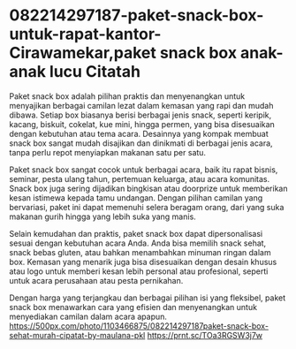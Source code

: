 # 082214297187-paket-snack-box-untuk-rapat-kantor-Cirawamekar,paket snack box anak-anak lucu Citatah
Paket snack box adalah pilihan praktis dan menyenangkan untuk menyajikan berbagai camilan lezat dalam kemasan yang rapi dan mudah dibawa. Setiap box biasanya berisi berbagai jenis snack, seperti keripik, kacang, biskuit, cokelat, kue mini, hingga permen, yang bisa disesuaikan dengan kebutuhan atau tema acara. Desainnya yang kompak membuat snack box sangat mudah disajikan dan dinikmati di berbagai jenis acara, tanpa perlu repot menyiapkan makanan satu per satu.

Paket snack box sangat cocok untuk berbagai acara, baik itu rapat bisnis, seminar, pesta ulang tahun, pertemuan keluarga, atau acara komunitas. Snack box juga sering dijadikan bingkisan atau doorprize untuk memberikan kesan istimewa kepada tamu undangan. Dengan pilihan camilan yang bervariasi, paket ini dapat memenuhi selera beragam orang, dari yang suka makanan gurih hingga yang lebih suka yang manis.

Selain kemudahan dan praktis, paket snack box dapat dipersonalisasi sesuai dengan kebutuhan acara Anda. Anda bisa memilih snack sehat, snack bebas gluten, atau bahkan menambahkan minuman ringan dalam box. Kemasan yang menarik juga bisa disesuaikan dengan desain khusus atau logo untuk memberi kesan lebih personal atau profesional, seperti untuk acara perusahaan atau pesta pernikahan.

Dengan harga yang terjangkau dan berbagai pilihan isi yang fleksibel, paket snack box menawarkan cara yang efisien dan menyenangkan untuk menyediakan camilan dalam acara apapun.
https://500px.com/photo/1103466875/082214297187paket-snack-box-sehat-murah-cipatat-by-maulana-pkl
https://prnt.sc/TOa3RGSW3j7w
